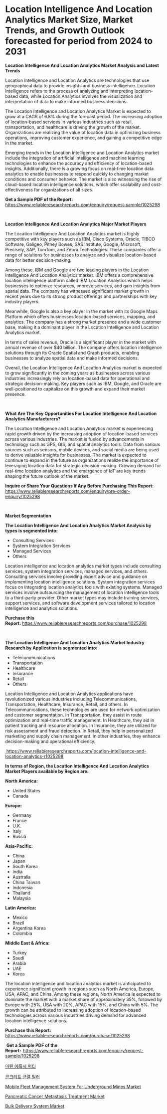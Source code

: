 <p><h1>Location Intelligence And Location Analytics Market Size, Market Trends, and Growth Outlook forecasted for period from 2024 to 2031</h1></p><p><strong>Location Intelligence And Location Analytics Market Analysis and Latest Trends</strong></p>
<p><p>Location Intelligence and Location Analytics are technologies that use geographical data to provide insights and business intelligence. Location Intelligence refers to the process of analyzing and interpreting location-based data, while Location Analytics involves the visualization and interpretation of data to make informed business decisions.</p><p>The Location Intelligence and Location Analytics Market is expected to grow at a CAGR of 6.8% during the forecast period. The increasing adoption of location-based services in various industries such as retail, transportation, and healthcare is driving the growth of the market. Organizations are realizing the value of location data in optimizing business operations, improving customer experience, and gaining a competitive edge in the market.</p><p>Emerging trends in the Location Intelligence and Location Analytics market include the integration of artificial intelligence and machine learning technologies to enhance the accuracy and efficiency of location-based insights. Additionally, there is a growing focus on real-time location data analytics to enable businesses to respond quickly to changing market conditions and consumer behavior. The market is also witnessing the rise of cloud-based location intelligence solutions, which offer scalability and cost-effectiveness for organizations of all sizes.</p></p>
<p><strong>Get a Sample PDF of the Report:&nbsp;</strong> <a href="https://www.reliableresearchreports.com/enquiry/request-sample/1025298">https://www.reliableresearchreports.com/enquiry/request-sample/1025298</a></p>
<p>&nbsp;</p>
<p><strong>Location Intelligence And Location Analytics Major Market Players</strong></p>
<p><p>The Location Intelligence And Location Analytics market is highly competitive with key players such as IBM, Cisco Systems, Oracle, TIBCO Software, Galigeo, Pitney Bowes, SAS Institute, Google, Microsoft, Precisely, SAP, TomTom, and Zebra Technologies. These companies offer a range of solutions for businesses to analyze and visualize location-based data for better decision-making.</p><p>Among these, IBM and Google are two leading players in the Location Intelligence And Location Analytics market. IBM offers a comprehensive location intelligence platform called IBM Location Analytics which helps businesses to optimize resources, improve services, and gain insights from spatial data. The company has witnessed significant market growth in recent years due to its strong product offerings and partnerships with key industry players.</p><p>Meanwhile, Google is also a key player in the market with its Google Maps Platform which offers businesses location-based services, mapping, and analytics. The company has a strong market presence and a wide customer base, making it a dominant player in the Location Intelligence and Location Analytics market.</p><p>In terms of sales revenue, Oracle is a significant player in the market with annual revenue of over $40 billion. The company offers location intelligence solutions through its Oracle Spatial and Graph products, enabling businesses to analyze spatial data and make informed decisions.</p><p>Overall, the Location Intelligence And Location Analytics market is expected to grow significantly in the coming years as businesses across various industries increasingly rely on location-based data for operational and strategic decision-making. Key players such as IBM, Google, and Oracle are well-positioned to capitalize on this growth and expand their market presence.</p></p>
<p>&nbsp;</p>
<p><strong>What Are The Key Opportunities For Location Intelligence And Location Analytics Manufacturers?</strong></p>
<p><p>The Location Intelligence and Location Analytics market is experiencing rapid growth driven by the increasing adoption of location-based services across various industries. The market is fueled by advancements in technology such as GPS, GIS, and spatial analytics tools. Data from various sources such as sensors, mobile devices, and social media are being used to derive valuable insights for businesses. The market is expected to continue to expand in the future as organizations realize the importance of leveraging location data for strategic decision-making. Growing demand for real-time location analytics and the emergence of IoT are key trends shaping the future outlook of the market.</p></p>
<p><strong>Inquire or Share Your Questions If Any Before Purchasing This Report:</strong> <a href="https://www.reliableresearchreports.com/enquiry/pre-order-enquiry/1025298">https://www.reliableresearchreports.com/enquiry/pre-order-enquiry/1025298</a></p>
<p>&nbsp;</p>
<p><strong>Market Segmentation</strong></p>
<p><strong>The Location Intelligence And Location Analytics Market Analysis by types is segmented into:</strong></p>
<p><ul><li>Consulting Services</li><li>System Integration Services</li><li>Managed Services</li><li>Others</li></ul></p>
<p><p>Location intelligence and location analytics market types include consulting services, system integration services, managed services, and others. Consulting services involve providing expert advice and guidance on implementing location intelligence solutions. System integration services focus on integrating location analytics tools with existing systems. Managed services involve outsourcing the management of location intelligence tools to a third-party provider. Other market types may include training services, support services, and software development services tailored to location intelligence and analytics solutions.</p></p>
<p><strong>Purchase this Report:&nbsp;</strong><a href="https://www.reliableresearchreports.com/purchase/1025298">https://www.reliableresearchreports.com/purchase/1025298</a></p>
<p>&nbsp;</p>
<p><strong>The Location Intelligence And Location Analytics Market Industry Research by Application is segmented into:</strong></p>
<p><ul><li>Telecommunications</li><li>Transportation</li><li>Healthcare</li><li>Insurance</li><li>Retail</li><li>Others</li></ul></p>
<p><p>Location Intelligence and Location Analytics applications have revolutionized various industries including Telecommunications, Transportation, Healthcare, Insurance, Retail, and others. In Telecommunications, these technologies are used for network optimization and customer segmentation. In Transportation, they assist in route optimization and real-time traffic management. In Healthcare, they aid in patient tracking and resource allocation. In Insurance, they are utilized for risk assessment and fraud detection. In Retail, they help in personalized marketing and supply chain management. In other industries, they enhance decision-making and operational efficiency.</p></p>
<p><a href="https://www.reliableresearchreports.com/location-intelligence-and-location-analytics-r1025298">&nbsp;https://www.reliableresearchreports.com/location-intelligence-and-location-analytics-r1025298</a></p>
<p><strong>In terms of Region, the Location Intelligence And Location Analytics Market Players available by Region are:</strong></p>
<p>
    <p> <strong> North America: </strong>
        <ul>
            <li>United States</li>
            <li>Canada</li>
        </ul>
        </p> 
    <p> <strong> Europe: </strong>
        <ul>
            <li>Germany</li>
            <li>France</li>
            <li>U.K.</li>
            <li>Italy</li>
            <li>Russia</li>
        </ul>
        </p> 
    <p> <strong> Asia-Pacific: </strong>
        <ul>
            <li>China</li>
            <li>Japan</li>
            <li>South Korea</li>
            <li>India</li>
            <li>Australia</li>
            <li>China Taiwan</li>
            <li>Indonesia</li>
            <li>Thailand</li>
            <li>Malaysia</li>
        </ul>
        </p> 
    <p> <strong> Latin America: </strong>
        <ul>
            <li>Mexico</li>
            <li>Brazil</li>
            <li>Argentina Korea</li>
            <li>Colombia</li>
        </ul>
        </p> 
    <p> <strong> Middle East & Africa: </strong>
        <ul>
            <li>Turkey</li>
            <li>Saudi</li>
            <li>Arabia</li>
            <li>UAE</li>
            <li>Korea</li>
        </ul>
    </p>
    </p>
<p><p>The location intelligence and location analytics market is anticipated to experience significant growth in regions such as North America, Europe, USA, APAC, and China. Among these regions, North America is expected to dominate the market with a market share of approximately 35%, followed by Europe with 25%, USA with 20%, APAC with 15%, and China with 5%. The growth can be attributed to increasing adoption of location-based technologies across various industries driving demand for advanced location intelligence solutions.</p></p>
<p><strong>Purchase this Report: </strong><a href="https://www.reliableresearchreports.com/purchase/1025298">https://www.reliableresearchreports.com/purchase/1025298</a></p>
<p>&nbsp;<strong>Get a Sample PDF of the Report:&nbsp;&nbsp;</strong><a href="https://www.reliableresearchreports.com/enquiry/request-sample/1025298">https://www.reliableresearchreports.com/enquiry/request-sample/1025298</a></p>
<p><strong></strong></p>
<p><p><a href="https://github.com/royErdmtyan906778/Market-Research-Report-List-1/blob/main/827941754779.md">마린 에폭시 퍼티</a></p><p><a href="https://github.com/valroy852/Market-Research-Report-List-1/blob/main/537443554780.md">콘크리트 균열 필러</a></p><p><a href="https://github.com/wusalecollins540tpqoz/Market-Research-Report-List-2/blob/main/mobile-fleet-management-system-for-underground-mines-market.md">Mobile Fleet Management System For Underground Mines Market</a></p><p><a href="https://www.linkedin.com/pulse/decoding-pancreatic-cancer-metastasis-treatment-market-metrics-nbine">Pancreatic Cancer Metastasis Treatment Market</a></p><p><a href="https://issuu.com/reportprime-2/docs/bulk-delivery-system-market-size-2030.pptx">Bulk Delivery System Market</a></p></p>